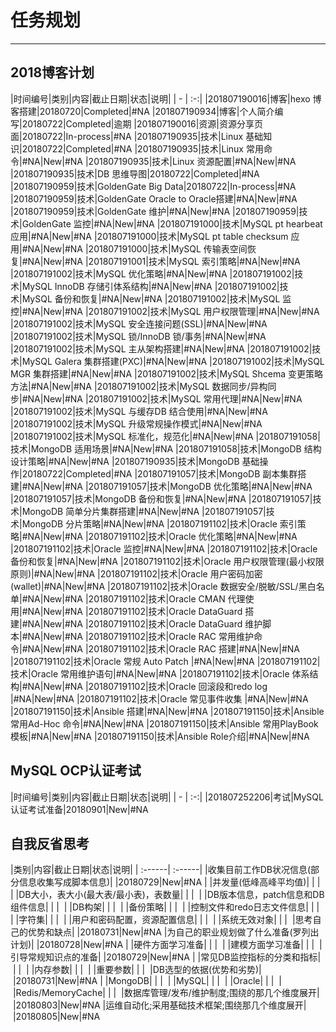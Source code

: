 # 任务规划

---

## 2018博客计划

|时间编号|类别|内容|截止日期|状态|说明|
| - | :-:|
|201807190016|博客|hexo 博客搭建|20180720|Completed|#NA
|201807190934|博客|个人简介编写|20180722|Completed|逾期
|201807190016|资源|资源分享页面|20180722|In-process|#NA
|201807190935|技术|Linux 基础知识|20180722|Completed|#NA
|201807190935|技术|Linux 常用命令|#NA|New|#NA
|201807190935|技术|Linux 资源配置|#NA|New|#NA
|201807190935|技术|DB 思维导图|20180722|Completed|#NA
|201807190959|技术|GoldenGate Big Data|20180722|In-process|#NA
|201807190959|技术|GoldenGate Oracle to Oracle搭建|#NA|New|#NA
|201807190959|技术|GoldenGate 维护|#NA|New|#NA
|201807190959|技术|GoldenGate 监控|#NA|New|#NA
|201807191000|技术|MySQL pt hearbeat 应用|#NA|New|#NA
|201807191000|技术|MySQL pt table checksum 应用|#NA|New|#NA
|201807191000|技术|MySQL 传输表空间恢复|#NA|New|#NA
|201807191001|技术|MySQL 索引策略|#NA|New|#NA
|201807191002|技术|MySQL 优化策略|#NA|New|#NA
|201807191002|技术|MySQL InnoDB 存储引体系结构|#NA|New|#NA
|201807191002|技术|MySQL 备份和恢复|#NA|New|#NA
|201807191002|技术|MySQL 监控|#NA|New|#NA
|201807191002|技术|MySQL 用户权限管理|#NA|New|#NA
|201807191002|技术|MySQL 安全连接问题(SSL)|#NA|New|#NA
|201807191002|技术|MySQL 锁/InnoDB 锁/事务|#NA|New|#NA
|201807191002|技术|MySQL 主从架构搭建|#NA|New|#NA
|201807191002|技术|MySQL Galera 集群搭建(PXC)|#NA|New|#NA
|201807191002|技术|MySQL MGR 集群搭建|#NA|New|#NA
|201807191002|技术|MySQL Shcema 变更策略方法|#NA|New|#NA
|201807191002|技术|MySQL 数据同步/异构同步|#NA|New|#NA
|201807191002|技术|MySQL 常用代理|#NA|New|#NA
|201807191002|技术|MySQL 与缓存DB 结合使用|#NA|New|#NA
|201807191002|技术|MySQL 升级常规操作模式|#NA|New|#NA
|201807191002|技术|MySQL 标准化，规范化|#NA|New|#NA
|201807191058|技术|MongoDB 适用场景|#NA|New|#NA
|201807191058|技术|MongoDB 结构设计策略|#NA|New|#NA
|201807190935|技术|MongoDB 基础操作|20180722|Completed|#NA
|201807191057|技术|MongoDB 副本集群搭建|#NA|New|#NA
|201807191057|技术|MongoDB 优化策略|#NA|New|#NA
|201807191057|技术|MongoDB 备份和恢复|#NA|New|#NA
|201807191057|技术|MongoDB 简单分片集群搭建|#NA|New|#NA
|201807191057|技术|MongoDB 分片策略|#NA|New|#NA
|201807191102|技术|Oracle 索引策略|#NA|New|#NA
|201807191102|技术|Oracle 优化策略|#NA|New|#NA
|201807191102|技术|Oracle 监控|#NA|New|#NA
|201807191102|技术|Oracle 备份和恢复|#NA|New|#NA
|201807191102|技术|Oracle 用户权限管理(最小权限原则)|#NA|New|#NA
|201807191102|技术|Oracle 用户密码加密(wallet)|#NA|New|#NA
|201807191102|技术|Oracle 数据安全/脱敏/SSL/黑白名单|#NA|New|#NA
|201807191102|技术|Oracle CMAN 代理使用|#NA|New|#NA
|201807191102|技术|Oracle DataGuard 搭建|#NA|New|#NA
|201807191102|技术|Oracle DataGuard 维护脚本|#NA|New|#NA
|201807191102|技术|Oracle RAC 常用维护命令|#NA|New|#NA
|201807191102|技术|Oracle RAC 搭建|#NA|New|#NA
|201807191102|技术|Oracle 常规 Auto Patch |#NA|New|#NA
|201807191102|技术|Oracle 常用维护语句|#NA|New|#NA
|201807191102|技术|Oracle 体系结构|#NA|New|#NA
|201807191102|技术|Oracle 回滚段和redo log |#NA|New|#NA
|201807191102|技术|Oracle 常见事件收集 |#NA|New|#NA
|201807191150|技术|Ansible 搭建|#NA|New|#NA
|201807191150|技术|Ansible 常用Ad-Hoc 命令|#NA|New|#NA
|201807191150|技术|Ansible 常用PlayBook 模板|#NA|New|#NA
|201807191150|技术|Ansible Role介绍|#NA|New|#NA

## MySQL OCP认证考试
|时间编号|类别|内容|截止日期|状态|说明|
| - | :-:|
|201807252206|考试|MySQL 认证考试准备|20180901|New|#NA


## 自我反省思考
|类别|内容|截止日期|状态|说明|
| :------| :------|
|收集目前工作DB状况信息(部分信息收集写成脚本信息)|&nbsp;|20180729|New|#NA
|&nbsp;|并发量(低峰高峰平均值)|&nbsp;|&nbsp;|&nbsp;
|&nbsp;|DB大小，表大小(最大表/最小表)，表数量|&nbsp;|&nbsp;|&nbsp;
|&nbsp;|DB版本信息，patch信息和DB组件信息|&nbsp;|&nbsp;|&nbsp;
|&nbsp;|DB构架|&nbsp;|&nbsp;|&nbsp;
|&nbsp;|备份策略|&nbsp;|&nbsp;|&nbsp;
|&nbsp;|控制文件和redo日志文件信息|&nbsp;|&nbsp;|&nbsp;
|&nbsp;|字符集|&nbsp;|&nbsp;|&nbsp;
|&nbsp;|用户和密码配置，资源配置信息|&nbsp;|&nbsp;|&nbsp;
|&nbsp;|系统无效对象|&nbsp;|&nbsp;|&nbsp;
|思考自己的优势和缺点|&nbsp;|20180731|New|#NA
|为自己的职业规划做了什么准备(罗列出计划)|&nbsp;|20180728|New|#NA
|&nbsp;|硬件方面学习准备|&nbsp;|&nbsp;|&nbsp;
|&nbsp;|建模方面学习准备|&nbsp;|&nbsp;|&nbsp;
|引导常规知识点的准备|&nbsp;|20180729|New|#NA
|&nbsp;|常见DB监控指标的分类和指标|&nbsp;|&nbsp;|&nbsp;
|&nbsp;|内存参数|&nbsp;|&nbsp;|&nbsp;
|&nbsp;|重要参数|&nbsp;|&nbsp;|&nbsp;
|DB选型的依据(优势和劣势)|&nbsp;|20180731|New|#NA
|&nbsp;|MongoDB|&nbsp;|&nbsp;|&nbsp;
|&nbsp;|MySQL|&nbsp;|&nbsp;|&nbsp;
|&nbsp;|Oracle|&nbsp;|&nbsp;|&nbsp;
|&nbsp;|Redis/MemoryCache|&nbsp;|&nbsp;|&nbsp;
|数据库管理/发布/维护制度;围绕的那几个维度展开|&nbsp;|20180803|New|#NA
|运维自动化;采用基础技术框架;围绕那几个维度展开|&nbsp;|20180805|New|#NA
